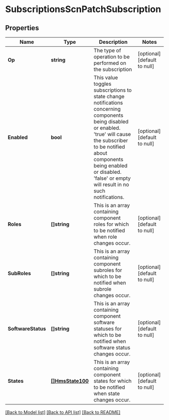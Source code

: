 # SubscriptionsScnPatchSubscription

## Properties
Name | Type | Description | Notes
------------ | ------------- | ------------- | -------------
**Op** | **string** | The type of operation to be performed on the subscription | [optional] [default to null]
**Enabled** | **bool** | This value toggles subscriptions to state change notifications concerning components being disabled or enabled. &#x27;true&#x27; will cause the subscriber to be notified about components being enabled or disabled. &#x27;false&#x27; or empty will result in no such notifications. | [optional] [default to null]
**Roles** | **[]string** | This is an array containing component roles for which to be notified when role changes occur. | [optional] [default to null]
**SubRoles** | **[]string** | This is an array containing component subroles for which to be notified when subrole changes occur. | [optional] [default to null]
**SoftwareStatus** | **[]string** | This is an array containing component software statuses for which to be notified when software status changes occur. | [optional] [default to null]
**States** | [**[]HmsState100**](HMSState.1.0.0.md) | This is an array containing component states for which to be notified when state changes occur. | [optional] [default to null]

[[Back to Model list]](../README.md#documentation-for-models) [[Back to API list]](../README.md#documentation-for-api-endpoints) [[Back to README]](../README.md)

